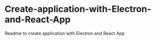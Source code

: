 # Create-application-with-Electron-and-React-App
Readme to create application with Electron and React App
